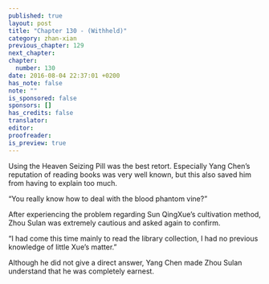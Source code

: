```yaml
---
published: true
layout: post
title: "Chapter 130 - (Withheld)"
category: zhan-xian
previous_chapter: 129
next_chapter:
chapter:
  number: 130
date: 2016-08-04 22:37:01 +0200
has_note: false
note: ""
is_sponsored: false
sponsors: []
has_credits: false
translator:
editor:
proofreader:
is_preview: true
---
```

Using the Heaven Seizing Pill was the best retort. Especially Yang Chen’s reputation of reading books was very well known, but this also saved him from having to explain too much.

“You really know how to deal with the blood phantom vine?”

After experiencing the problem regarding Sun QingXue’s cultivation method, Zhou Sulan was extremely cautious and asked again to confirm.

“I had come this time mainly to read the library collection, I had no previous knowledge of little Xue’s matter.”

Although he did not give a direct answer, Yang Chen made Zhou Sulan understand that he was completely earnest.
